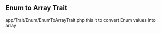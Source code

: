 
## Enum to Array Trait
app/Trait/Enum/EnumToArrayTrait.php
this it to convert Enum values into array 


